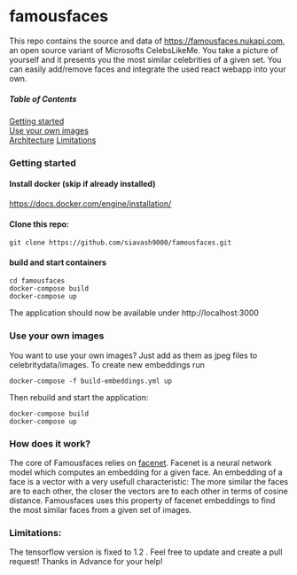 # famousfaces

This repo contains the source and data of https://famousfaces.nukapi.com, an open source variant of Microsofts CelebsLikeMe. 
You take a picture of yourself and it presents you the most similar celebrities of a given set. 
You can easily add/remove faces and integrate the used react webapp into your own.

##### Table of Contents  
[Getting started](#gettingstarted)  
[Use your own images](#useyourownimages)  
[Architecture](#architecture)
[Limitations](#limitations)

<a name="gettingstarted"/>

### Getting started 


#### Install docker (skip if already installed)
https://docs.docker.com/engine/installation/

#### Clone this repo:
```
git clone https://github.com/siavash9000/famousfaces.git
```

#### build and start containers
```
cd famousfaces
docker-compose build
docker-compose up
```

The application should now be available under http://localhost:3000


<a name="useyourownimages"/>

### Use your own images

You want to use your own images? Just add as them as jpeg files to celebritydata/images.
To create new embeddings run
```
docker-compose -f build-embeddings.yml up
```
Then rebuild and start the application:
```
docker-compose build
docker-compose up
```
<a name="architecture"/>

### How does it work?

The core of Famousfaces relies on [facenet](https://github.com/davidsandberg/facenet). Facenet is a neural network model which computes an embedding for a given face. An embedding of a face is a vector with a very usefull characteristic: The more similar the faces are to each other, the closer the vectors are to each other in terms of cosine distance. Famousfaces uses this property of facenet embeddings to find the most similar faces from a given set of images.


<a name="limitations"/>

### Limitations:
The tensorflow version is fixed to 1.2 . Feel free to update and create a pull request! Thanks in Advance for your help!
